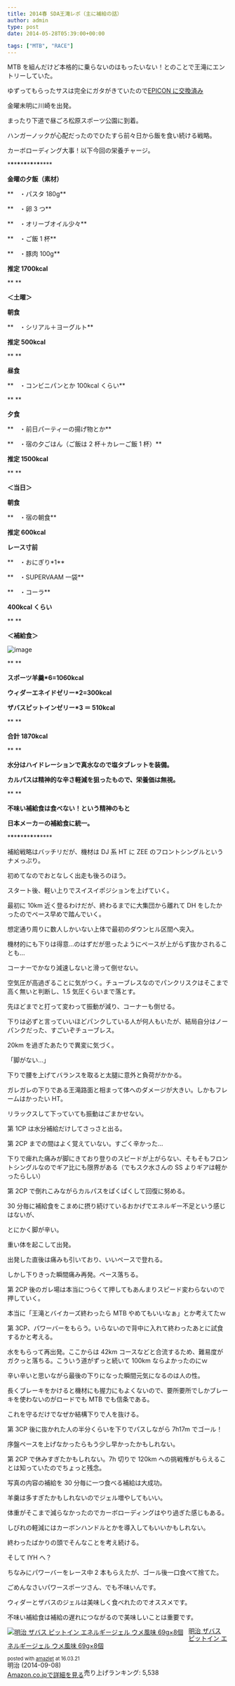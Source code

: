 ```yaml
---
title: 2014春 SDA王滝レポ（主に補給の話）
author: admin
type: post
date: 2014-05-28T05:39:00+00:00

tags: ["MTB", "RACE"]
---
```


MTB を組んだけど本格的に乗らないのはもったいない！とのことで王滝にエントリーしていた。

ゆずってもらったサスは完全にガタがきていたので<a href="/2014/01/24/mtb-dartmoor-horne.html" target="_blank">EPICON に交換済み</a>

金曜未明に川崎を出発。

まったり下道で昼ごろ松原スポーツ公園に到着。

ハンガーノックが心配だったのでひたすら前々日から飯を食い続ける戦略。

カーボローディング大事！以下今回の栄養チャージ。

\***\***\***\***\***\***\***\***\***\***\*\*\*\*

**金曜の夕飯（素材）**

**　・パスタ 180g**

**　・卵 3 つ**

**　・オリーブオイル少々**

**　・ご飯 1 杯**

**　・豚肉 100g**

**推定 1700kcal**

\*\*
\*\*

**＜土曜＞**

**朝食**

**　・シリアル＋ヨーグルト**

**推定 500kcal**

\*\*
\*\*

**昼食**

**　・コンビニパンとか 100kcal くらい**

\*\*
\*\*

**夕食**

**　・前日パーティーの揚げ物とか**

**　・宿の夕ごはん（ご飯は 2 杯＋カレーご飯 1 杯）**

**推定 1500kcal**

\*\*
\*\*

**＜当日＞**

**朝食**

**　・宿の朝食**

**推定 600kcal**

**レース寸前**

**　・おにぎり\*1**

**　・SUPERVAAM 一袋**

**　・コーラ**

**400kcal くらい**

\*\*
\*\*

**＜補給食＞**

![image](DSC_5147.jpg)

\*\*
\*\*

**スポーツ羊羹\*6=1060kcal**

**ウィダーエネイドゼリー\*2=300kcal**

**ザバスピットインゼリー\*3 ＝ 510kcal**

\*\*
\*\*

**合計 1870kcal**

\*\*
\*\*

**水分はハイドレーションで真水なので塩タブレットを装備。**

**カルパスは精神的な辛さ軽減を狙ったもので、栄養価は無視。**

\*\*
\*\*

**不味い補給食は食べない！という精神のもと**

**日本メーカーの補給食に統一。**

\***\***\***\***\***\***\***\***\***\***\*\*\*\*

補給戦略はバッチリだが、機材は DJ 系 HT に ZEE のフロントシングルというナメっぷり。

初めてなのでおとなしく出走も後ろのほう。

スタート後、軽い上りでスイスイポジションを上げていく。

最初に 10km 近く登るわけだが、終わるまでに大集団から離れて DH をしたかったのでペース早めで踏んでいく。

想定通り周りに数人しかいない上体で最初のダウンヒル区間へ突入。

機材的にも下りは得意…のはずだが思ったようにペースが上がらず抜かされることも…

コーナーでかなり減速しないと滑って倒せない。

空気圧が高過ぎることに気がつく。チューブレスなのでパンクリスクはそこまで高く無いと判断し、1.5 気圧くらいまで落とす。

先ほどまでと打って変わって振動が減り、コーナーも倒せる。

下りは必ずと言っていいほどパンクしている人が何人もいたが、結局自分はノーパンクだった、すごいぞチューブレス。

20km を過ぎたあたりで異変に気づく。

「脚がない…」

下りで腰を上げてバランスを取ると太腿に意外と負荷がかかる。

ガレガレの下りである王滝路面と相まって体へのダメージが大きい。しかもフレームはかったい HT。

リラックスして下っていても振動はごまかせない。

第 1CP は水分補給だけしてさっさと出る。

第 2CP までの間はよく覚えていない。すごく辛かった…

下りで痺れた痛みが脚にきており登りのスピードが上がらない、そもそもフロントシングルなのでギア比にも限界がある（でもスク水さんの SS よりギアは軽かったらしい）

第 2CP で倒れこみながらカルパスをぱくぱくして回復に努める。

30 分毎に補給食をこまめに摂り続けているおかげでエネルギー不足という感じはないが、

とにかく脚が辛い。

重い体を起こして出発。

出発した直後は痛みも引いており、いいペースで登れる。

しかし下りきった瞬間痛み再発。ペース落ちる。

第 2CP 後のガレ場は本当につらくて押してもあんまりスピード変わらないので押していく。

本当に「王滝とバイカーズ終わったら MTB やめてもいいなぁ」とか考えてたｗ

第 3CP、パワーバーをもらう。いらないので背中に入れて終わったあとに試食するかと考える。

水をもらって再出発。ここからは 42km コースなどと合流するため、難易度がガクっと落ちる。こういう道がずっと続いて 100km ならよかったのにｗ

辛い辛いと思いながら最後の下りになった瞬間元気になるのは人の性。

長くブレーキをかけると機材にも握力にもよくないので、要所要所でしかブレーキを使わないのがロードでも MTB でも信条である。

これを守るだけでなぜか結構下りで人を抜ける。

第 3CP 後に抜かれた人の半分くらいを下りでパスしながら 7h17m でゴール！

序盤ペースを上げなかったらもう少し早かったかもしれない。

第 2CP で休みすぎたかもしれない。7h 切りで 120km への挑戦権がもらえることは知っていたのでちょっと残念。

写真の内容の補給を 30 分毎に一つ食べる補給は大成功。

羊羹は多すぎたかもしれないのでジェル増やしてもいい。

体重がそこまで減らなかったのでカーボローディングはやり過ぎた感じもある。

しびれの軽減にはカーボンハンドルとかを導入してもいいかもしれない。

終わったばかりの頭でそんなことを考え続ける。

そして IYH へ？

ちなみにパワーバーをレース中 2 本もらえたが、ゴール後一口食べて捨てた。

ごめんなさいパワースポーツさん、でも不味いんです。

ウィダーとザバスのジェルは美味しく食べれたのでオススメです。

不味い補給食は補給の遅れにつながるので美味しいことは重要です。

<div class="amazlet-box" style="margin-bottom:0px;">
  <div class="amazlet-image" style="float:left;margin:0px 12px 1px 0px;">
    <a href="http://www.amazon.co.jp/exec/obidos/ASIN/B00LO88HPC/gensobunya-22/ref=nosim/" name="amazletlink" target="_blank"><img src="https://images-fe.ssl-images-amazon.com/images/I/51LXk%2BIE4OL._SL160_.jpg" alt="明治 ザバス ピットイン エネルギージェル ウメ風味 69g×8個" style="border: none;" /></a>
  </div>

  <div class="amazlet-info" style="line-height:120%; margin-bottom: 10px">
    <div class="amazlet-name" style="margin-bottom:10px;line-height:120%">
<a href="http://www.amazon.co.jp/exec/obidos/ASIN/B00LO88HPC/gensobunya-22/ref=nosim/" name="amazletlink" target="_blank">明治 ザバス ピットイン エネルギージェル ウメ風味 69g×8個</a></p>

<div class="amazlet-powered-date" style="font-size:80%;margin-top:5px;line-height:120%">
  posted with <a href="http://www.amazlet.com/" title="amazlet" target="_blank">amazlet</a> at 16.03.21
</div>

<div class="amazlet-detail">
明治 (2014-09-08)<br />売り上げランキング: 5,538

<div class="amazlet-sub-info" style="float: left;">
<div class="amazlet-link" style="margin-top: 5px">
  <a href="http://www.amazon.co.jp/exec/obidos/ASIN/B00LO88HPC/gensobunya-22/ref=nosim/" name="amazletlink" target="_blank">Amazon.co.jpで詳細を見る</a>
</div>

  </div>

  <div class="amazlet-footer" style="clear: left">
  </div>
</div>
